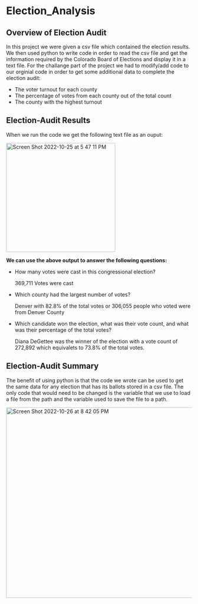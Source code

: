 # Election_Analysis

## Overview of Election Audit 
In this project we were given a csv file which contained the election results. We then used python to write code in order to read the csv file and get the information required by the Colorado Board of Elections and display it in a text file. For the challange part of the project we had to modify/add code to our orginial code in order to get some additional data to complete the election audit:
- The voter turnout for each county
- The percentage of votes from each county out of the total count
- The county with the highest turnout

## Election-Audit Results

When we run the code we get the following text file as an ouput:

<img width="296" alt="Screen Shot 2022-10-25 at 5 47 11 PM" src="https://user-images.githubusercontent.com/44278585/197888572-a3f92116-4f16-4a04-9b34-c2e71a9d402a.png">


**We can use the above output to answer the following questions:**
- How many votes were cast in this congressional election?
  
    369,711 Votes were cast

- Which county had the largest number of votes?

    Denver with 82.8% of the total votes or 306,055 people who voted were from Denver County
 
- Which candidate won the election, what was their vote count, and what was their percentage of the total votes?

    Diana DeGettee was the winner of the election with a vote count of 272,892 which equivalets to 73.8% of the total votes.

## Election-Audit Summary

The benefit of using python is that the code we wrote can be used to get the same data for any election that has its ballots stored in a csv file. The only code that would need to be changed is the variable that we use to load a file from the path and the variable used to save the file to a path.

<img width="517" alt="Screen Shot 2022-10-26 at 8 42 05 PM" src="https://user-images.githubusercontent.com/44278585/198164751-51c6b349-a196-41b9-bd23-4882d1bbf378.png">


